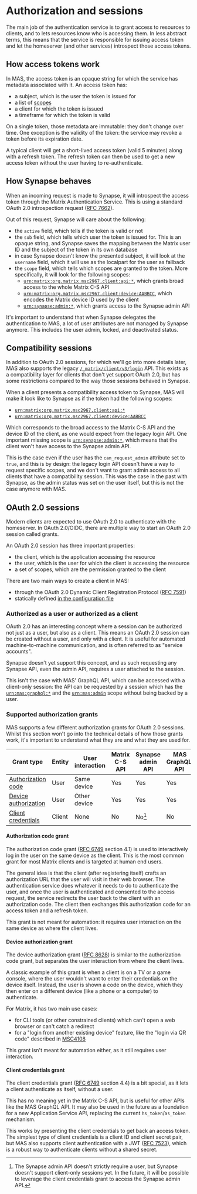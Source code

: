 # Authorization and sessions

The main job of the authentication service is to grant access to resources to clients, and to lets resources know who is accessing them.
In less abstract terms, this means that the service is responsible for issuing access token and let the homeserver (and other services) introspect those access tokens.

## How access tokens work

In MAS, the access token is an opaque string for which the service has metadata associated with it.
An access token has:

- a subject, which is the user the token is issued for
- a list of [scopes](../reference/scopes.md)
- a client for which the token is issued
- a timeframe for which the token is valid

On a single token, those metadata are immutable: they don't change over time.
One exception is the validity of the token: the service may revoke a token before its expiration date.

A typical client will get a short-lived access token (valid 5 minutes) along with a refresh token.
The refresh token can then be used to get a new access token without the user having to re-authenticate.

## How Synapse behaves

When an incoming request is made to Synapse, it will introspect the access token through the Matrix Authentication Service.
This is using a standard OAuth 2.0 introspection request ([RFC 7662]).

Out of this request, Synapse will care about the following:

- the `active` field, which tells if the token is valid or not
- the `sub` field, which tells which user the token is issued for. This is an opaque string, and Synapse saves the mapping between the Matrix user ID and the subject of the token in its own database
- in case Synapse doesn't know the presented subject, it will look at the `username` field, which it will use as the localpart for the user as fallback
- the `scope` field, which tells which scopes are granted to the token. More specifically, it will look for the following scopes:
  - [`urn:matrix:org.matrix.msc2967.client:api:*`], which grants broad access to the whole Matrix C-S API
  - [`urn:matrix:org.matrix.msc2967.client:device:AABBCC`], which encodes the Matrix device ID used by the client
  - [`urn:synapse:admin:*`], which grants access to the Synapse admin API

It's important to understand that when Synapse delegates the authentication to MAS, a lot of user attributes are not managed by Synapse anymore.
This includes the user admin, locked, and deactivated status.

## Compatibility sessions

In addition to OAuth 2.0 sessions, for which we'll go into more details later, MAS also supports the legacy [`/_matrix/client/v3/login`](https://spec.matrix.org/v1.10/client-server-api/#get_matrixclientv3login) API.
This exists as a compatibility layer for clients that don't yet support OAuth 2.0, but has some restrictions compared to the way those sessions behaved in Synapse.

When a client presents a compatibility access token to Synapse, MAS will make it look like to Synapse as if the token had the following scopes:

- [`urn:matrix:org.matrix.msc2967.client:api:*`]
- [`urn:matrix:org.matrix.msc2967.client:device:AABBCC`]

Which corresponds to the broad access to the Matrix C-S API and the device ID of the client, as one would expect from the legacy login API.
One important missing scope is [`urn:synapse:admin:*`], which means that the client won't have access to the Synapse admin API.

This is the case even if the user has the `can_request_admin` attribute set to `true`, and this is by design:
the legacy login API doesn't have a way to request specific scopes, and we don't want to grant admin access to all clients that have a compatibility session.
This was the case in the past with Synapse, as the admin status was set on the user itself, but this is not the case anymore with MAS.

## OAuth 2.0 sessions

Modern clients are expected to use OAuth 2.0 to authenticate with the homeserver.
In OAuth 2.0/OIDC, there are multiple way to start an OAuth 2.0 session called grants.

An OAuth 2.0 session has three important properties:

- the client, which is the application accessing the resource
- the user, which is the user for which the client is accessing the resource
- a set of scopes, which are the permission granted to the client

There are two main ways to create a client in MAS:

- through the OAuth 2.0 Dynamic Client Registration Protocol ([RFC 7591])
- statically defined [in the configuration file](../reference/configuration.md#clients)

### Authorized as a user or authorized as a client

OAuth 2.0 has an interesting concept where a session can be authorized not just as a user, but also as a client.
This means an OAuth 2.0 session can be created without a user, and only with a client.
It is useful for automated machine-to-machine communication, and is often referred to as "service accounts".

Synapse doesn't yet support this concept, and as such requesting any Synapse API, even the admin API, requires a user attached to the session.

This isn't the case with MAS' GraphQL API, which can be accessed with a client-only session:
the API can be requested by a session which has the [`urn:mas:graphql:*`] and the [`urn:mas:admin`] scope without being backed by a user.

### Supported authorization grants

MAS supports a few different authorization grants for OAuth 2.0 sessions.
Whilst this section won't go into the technical details of how those grants work, it's important to understand what they are and what they are used for.

| Grant type                                          | Entity | User interaction | Matrix C-S API | Synapse admin API |  MAS GraphQL API |
| --------------------------------------------------- | ------ | ---------------- | -------------- | ----------------- | ---------------- |
| [Authorization code](#authorization-code-grant)     | User   | Same device      | Yes            | Yes               | Yes              |
| [Device authorization](#device-authorization-grant) | User   | Other device     | Yes            | Yes               | Yes              |
| [Client credentials](#client-credentials-grant)     | Client | None             | No             | No[^admin]        | No               |

[^admin]: The Synapse admin API doesn't strictly require a user, but Synapse doesn't support client-only sessions yet. In the future, it will be possible to leverage the client credentials grant to access the Synapse admin API.

#### Authorization code grant

The authorization code grant ([RFC 6749] section 4.1) is used to interactively log in the user on the same device as the client.
This is the most common grant for most Matrix clients and is targeted at human end users.

The general idea is that the client (after registering itself) crafts an authorization URL that the user will visit in their web browser.
The authentication service does whatever it needs to do to authenticate the user, and once the user is authenticated and consented to the access request, the service redirects the user back to the client with an authorization code.
The client then exchanges this authorization code for an access token and a refresh token.

This grant is not meant for automation: it requires user interaction on the same device as where the client lives.

#### Device authorization grant

The device authorization grant ([RFC 8628]) is similar to the authorization code grant, but separates the user interaction from where the client lives.

A classic example of this grant is when a client is on a TV or a game console, where the user wouldn't want to enter their credentials on the device itself.
Instead, the user is shown a code on the device, which they then enter on a different device (like a phone or a computer) to authenticate.

For Matrix, it has two main use cases:

- for CLI tools (or other constrained clients) which can't open a web browser or can't catch a redirect
- for a "login from another existing device" feature, like the "login via QR code" described in [MSC4108]

This grant isn't meant for automation either, as it still requires user interaction.

#### Client credentials grant

The client credentials grant ([RFC 6749] section 4.4) is a bit special, as it lets a client authenticate as itself, without a user.

This has no meaning yet in the Matrix C-S API, but is useful for other APIs like the MAS GraphQL API.
It may also be used in the future as a foundation for a new Application Service API, replacing the current `hs_token`/`as_token` mechanism.

This works by presenting the client credentials to get back an access token.
The simplest type of client credentials is a client ID and client secret pair, but MAS also supports client authentication with a JWT ([RFC 7523]), which is a robust way to authenticate clients without a shared secret.

[MSC4108]: https://github.com/matrix-org/matrix-spec-proposals/pull/4108
[RFC 6749]: https://datatracker.ietf.org/doc/html/rfc6749
[RFC 7523]: https://datatracker.ietf.org/doc/html/rfc7523
[RFC 7591]: https://datatracker.ietf.org/doc/html/rfc7591
[RFC 7662]: https://datatracker.ietf.org/doc/html/rfc7662
[RFC 8628]: https://datatracker.ietf.org/doc/html/rfc8628
[`urn:matrix:org.matrix.msc2967.client:api:*`]: ../reference/scopes.md#urnmatrixorgmatrixmsc2967clientapi
[`urn:matrix:org.matrix.msc2967.client:device:AABBCC`]: ../reference/scopes.md#urnmatrixorgmatrixmsc2967clientdevicedevice-id
[`urn:synapse:admin:*`]: ../reference/scopes.md#urnsynapseadmin
[`urn:mas:graphql:*`]: ../reference/scopes.md#urnmasgraphql
[`urn:mas:admin`]: ../reference/scopes.md#urnmasadmin
